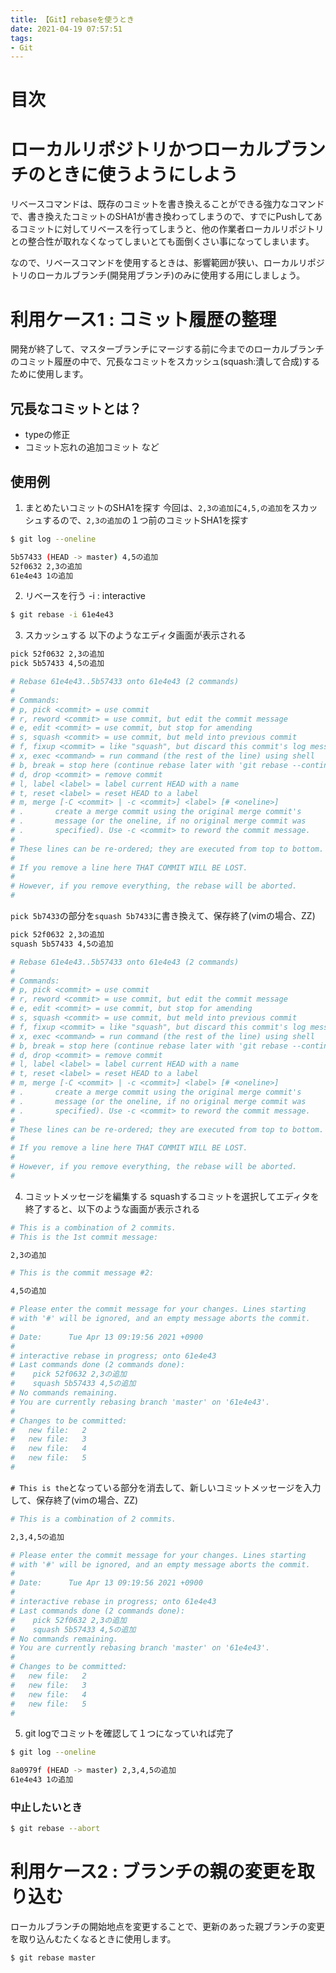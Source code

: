 ```yaml
---
title: 【Git】rebaseを使うとき
date: 2021-04-19 07:57:51
tags:
- Git
---
```

# 目次
<!-- toc -->
<!-- more -->

# ローカルリポジトリかつローカルブランチのときに使うようにしよう
リベースコマンドは、既存のコミットを書き換えることができる強力なコマンドで、書き換えたコミットのSHA1が書き換わってしまうので、すでにPushしてあるコミットに対してリベースを行ってしまうと、他の作業者ローカルリポジトリとの整合性が取れなくなってしまいとても面倒くさい事になってしまいます。

なので、リベースコマンドを使用するときは、影響範囲が狭い、ローカルリポジトリのローカルブランチ(開発用ブランチ)のみに使用する用にしましょう。

# 利用ケース1 : コミット履歴の整理
開発が終了して、マスターブランチにマージする前に今までのローカルブランチのコミット履歴の中で、冗長なコミットをスカッシュ(squash:潰して合成)するために使用します。

## 冗長なコミットとは？
- typeの修正
- コミット忘れの追加コミット
など

## 使用例
1. まとめたいコミットのSHA1を探す
今回は、`2,3の追加`に`4,5,の追加`をスカッシュするので、`2,3の追加`の１つ前のコミットSHA1を探す
```bash
$ git log --oneline

5b57433 (HEAD -> master) 4,5の追加
52f0632 2,3の追加
61e4e43 1の追加
```

2. リベースを行う
-i : interactive
```bash
$ git rebase -i 61e4e43
```

3. スカッシュする
以下のようなエディタ画面が表示される
```bash
pick 52f0632 2,3の追加
pick 5b57433 4,5の追加

# Rebase 61e4e43..5b57433 onto 61e4e43 (2 commands)
#
# Commands:
# p, pick <commit> = use commit
# r, reword <commit> = use commit, but edit the commit message
# e, edit <commit> = use commit, but stop for amending
# s, squash <commit> = use commit, but meld into previous commit
# f, fixup <commit> = like "squash", but discard this commit's log message
# x, exec <command> = run command (the rest of the line) using shell
# b, break = stop here (continue rebase later with 'git rebase --continue')
# d, drop <commit> = remove commit
# l, label <label> = label current HEAD with a name
# t, reset <label> = reset HEAD to a label
# m, merge [-C <commit> | -c <commit>] <label> [# <oneline>]
# .       create a merge commit using the original merge commit's
# .       message (or the oneline, if no original merge commit was
# .       specified). Use -c <commit> to reword the commit message.
#
# These lines can be re-ordered; they are executed from top to bottom.
#
# If you remove a line here THAT COMMIT WILL BE LOST.
#
# However, if you remove everything, the rebase will be aborted.
#
```

`pick 5b7433`の部分を`squash 5b7433`に書き換えて、保存終了(vimの場合、ZZ)

```bash
pick 52f0632 2,3の追加
squash 5b57433 4,5の追加

# Rebase 61e4e43..5b57433 onto 61e4e43 (2 commands)
#
# Commands:
# p, pick <commit> = use commit
# r, reword <commit> = use commit, but edit the commit message
# e, edit <commit> = use commit, but stop for amending
# s, squash <commit> = use commit, but meld into previous commit
# f, fixup <commit> = like "squash", but discard this commit's log message
# x, exec <command> = run command (the rest of the line) using shell
# b, break = stop here (continue rebase later with 'git rebase --continue')
# d, drop <commit> = remove commit
# l, label <label> = label current HEAD with a name
# t, reset <label> = reset HEAD to a label
# m, merge [-C <commit> | -c <commit>] <label> [# <oneline>]
# .       create a merge commit using the original merge commit's
# .       message (or the oneline, if no original merge commit was
# .       specified). Use -c <commit> to reword the commit message.
#
# These lines can be re-ordered; they are executed from top to bottom.
#
# If you remove a line here THAT COMMIT WILL BE LOST.
#
# However, if you remove everything, the rebase will be aborted.
#
```

4. コミットメッセージを編集する
squashするコミットを選択してエディタを終了すると、以下のような画面が表示される
```bash
# This is a combination of 2 commits.
# This is the 1st commit message:

2,3の追加

# This is the commit message #2:

4,5の追加

# Please enter the commit message for your changes. Lines starting
# with '#' will be ignored, and an empty message aborts the commit.
#
# Date:      Tue Apr 13 09:19:56 2021 +0900
#
# interactive rebase in progress; onto 61e4e43
# Last commands done (2 commands done):
#    pick 52f0632 2,3の追加
#    squash 5b57433 4,5の追加
# No commands remaining.
# You are currently rebasing branch 'master' on '61e4e43'.
#
# Changes to be committed:
#	new file:   2
#	new file:   3
#	new file:   4
#	new file:   5
#

```

`# This is the`となっている部分を消去して、新しいコミットメッセージを入力して、保存終了(vimの場合、ZZ)

```bash
# This is a combination of 2 commits.

2,3,4,5の追加

# Please enter the commit message for your changes. Lines starting
# with '#' will be ignored, and an empty message aborts the commit.
#
# Date:      Tue Apr 13 09:19:56 2021 +0900
#
# interactive rebase in progress; onto 61e4e43
# Last commands done (2 commands done):
#    pick 52f0632 2,3の追加
#    squash 5b57433 4,5の追加
# No commands remaining.
# You are currently rebasing branch 'master' on '61e4e43'.
#
# Changes to be committed:
#	new file:   2
#	new file:   3
#	new file:   4
#	new file:   5
#
```

5. git logでコミットを確認して１つになっていれば完了
```bash
$ git log --oneline

8a0979f (HEAD -> master) 2,3,4,5の追加
61e4e43 1の追加
```

### 中止したいとき
```bash
$ git rebase --abort
```

# 利用ケース2 : ブランチの親の変更を取り込む
ローカルブランチの開始地点を変更することで、更新のあった親ブランチの変更を取り込んむたくなるときに使用します。

```bash
$ git rebase master
```
